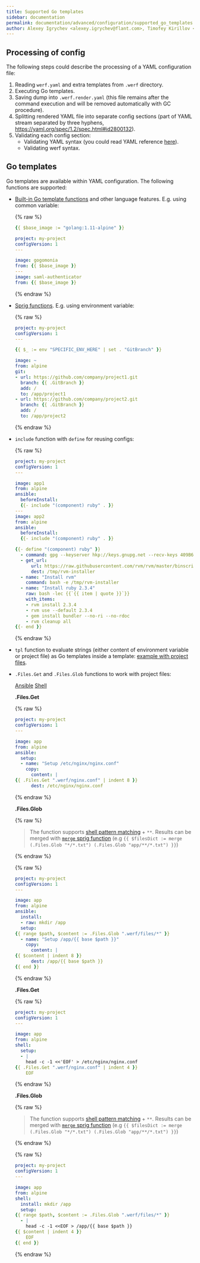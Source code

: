 ```yaml
---
title: Supported Go templates
sidebar: documentation
permalink: documentation/advanced/configuration/supported_go_templates.html
author: Alexey Igrychev <alexey.igrychev@flant.com>, Timofey Kirillov <timofey.kirillov@flant.com>
---
```


## Processing of config

The following steps could describe the processing of a YAML configuration file:
1. Reading `werf.yaml` and extra templates from `.werf` directory.
2. Executing Go templates.
3. Saving dump into `.werf.render.yaml` (this file remains after the command execution and will be removed automatically with GC procedure).
4. Splitting rendered YAML file into separate config sections (part of YAML stream separated by three hyphens, https://yaml.org/spec/1.2/spec.html#id2800132).
5. Validating each config section:
   * Validating YAML syntax (you could read YAML reference [here](http://yaml.org/refcard.html)).
   * Validating werf syntax.

## Go templates

Go templates are available within YAML configuration. The following functions are supported:

* [Built-in Go template functions](https://golang.org/pkg/text/template/#hdr-Functions) and other language features. E.g. using common variable:<a id="go-templates" href="#go-templates" class="anchorjs-link " aria-label="Anchor link for: go templates" data-anchorjs-icon=""></a>

  {% raw %}
  ```yaml
  {{ $base_image := "golang:1.11-alpine" }}

  project: my-project
  configVersion: 1
  ---

  image: gogomonia
  from: {{ $base_image }}
  ---
  image: saml-authenticator
  from: {{ $base_image }}
  ```
  {% endraw %}

* [Sprig functions](http://masterminds.github.io/sprig/). E.g. using environment variable:<a id="sprig-functions" href="#sprig-functions" class="anchorjs-link " aria-label="Anchor link for: sprig functions" data-anchorjs-icon=""></a>

  {% raw %}
  ```yaml
  project: my-project
  configVersion: 1
  ---

  {{ $_ := env "SPECIFIC_ENV_HERE" | set . "GitBranch" }}

  image: ~
  from: alpine
  git:
  - url: https://github.com/company/project1.git
    branch: {{ .GitBranch }}
    add: /
    to: /app/project1
  - url: https://github.com/company/project2.git
    branch: {{ .GitBranch }}
    add: /
    to: /app/project2
  ```
  {% endraw %}

* `include` function with `define` for reusing configs:<a id="include" href="#include" class="anchorjs-link " aria-label="Anchor link for: include" data-anchorjs-icon=""></a>

  {% raw %}
  ```yaml
  project: my-project
  configVersion: 1
  ---

  image: app1
  from: alpine
  ansible:
    beforeInstall:
    {{- include "(component) ruby" . }}
  ---
  image: app2
  from: alpine
  ansible:
    beforeInstall:
    {{- include "(component) ruby" . }}

  {{- define "(component) ruby" }}
    - command: gpg --keyserver hkp://keys.gnupg.net --recv-keys 409B6B1796C275462A1703113804BB82D39DC0E3
    - get_url:
        url: https://raw.githubusercontent.com/rvm/rvm/master/binscripts/rvm-installer
        dest: /tmp/rvm-installer
    - name: "Install rvm"
      command: bash -e /tmp/rvm-installer
    - name: "Install ruby 2.3.4"
      raw: bash -lec {{`{{ item | quote }}`}}
      with_items:
      - rvm install 2.3.4
      - rvm use --default 2.3.4
      - gem install bundler --no-ri --no-rdoc
      - rvm cleanup all
  {{- end }}
  ```
  {% endraw %}

* `tpl` function to evaluate strings (either content of environment variable or project file) as Go templates inside a template: [example with project files](#with-tpl-function).<a id="tpl" href="#tpl" class="anchorjs-link " aria-label="Anchor link for: tpl" data-anchorjs-icon=""></a>

* `.Files.Get` and `.Files.Glob` functions to work with project files:<a id="files-get" href="#files-get" class="anchorjs-link " aria-label="Anchor link for: .Files.Get and .Files.Glob" data-anchorjs-icon=""></a>

  <div class="tabs">
    <a href="javascript:void(0)" class="tabs__btn active" onclick="openTab(event, 'tabs__btn', 'tabs__content', 'ansible')">Ansible</a>
    <a href="javascript:void(0)" class="tabs__btn" onclick="openTab(event, 'tabs__btn', 'tabs__content', 'shell')">Shell</a>
  </div>

  <div id="ansible" class="tabs__content active" markdown="1">

  **.Files.Get**

  {% raw %}
  ```yaml
  project: my-project
  configVersion: 1
  ---

  image: app
  from: alpine
  ansible:
    setup:
    - name: "Setup /etc/nginx/nginx.conf"
      copy:
        content: |
  {{ .Files.Get ".werf/nginx.conf" | indent 8 }}
        dest: /etc/nginx/nginx.conf
  ```
  {% endraw %}

  **.Files.Glob**

  {% raw %}
    > The function supports [shell pattern matching](https://www.gnu.org/software/findutils/manual/html_node/find_html/Shell-Pattern-Matching.html) + `**`. Results can be merged with [`merge` sprig function](https://github.com/Masterminds/sprig/blob/master/docs/dicts.md#merge-mustmerge) (e.g `{{ $filesDict := merge (.Files.Glob "*/*.txt") (.Files.Glob "app/**/*.txt") }}`)

  {% endraw %}

  {% raw %}
  ```yaml
  project: my-project
  configVersion: 1
  ---

  image: app
  from: alpine
  ansible:
    install:
    - raw: mkdir /app
    setup:
  {{ range $path, $content := .Files.Glob ".werf/files/*" }}
    - name: "Setup /app/{{ base $path }}"
      copy:
        content: |
  {{ $content | indent 8 }}
        dest: /app/{{ base $path }}
  {{ end }}
  ```
  {% endraw %}
  </div>

  <div id="shell" class="tabs__content" markdown="1">

  **.Files.Get**

  {% raw %}
  ```yaml
  project: my-project
  configVersion: 1
  ---

  image: app
  from: alpine
  shell:
    setup:
    - |
      head -c -1 <<'EOF' > /etc/nginx/nginx.conf
  {{ .Files.Get ".werf/nginx.conf" | indent 4 }}
      EOF
  ```
  {% endraw %}

  **.Files.Glob**

  {% raw %}
  > The function supports [shell pattern matching](https://www.gnu.org/software/findutils/manual/html_node/find_html/Shell-Pattern-Matching.html) + `**`. Results can be merged with [`merge` sprig function](https://github.com/Masterminds/sprig/blob/master/docs/dicts.md#merge-mustmerge) (e.g `{{ $filesDict := merge (.Files.Glob "*/*.txt") (.Files.Glob "app/**/*.txt") }}`)

  {% endraw %}

  {% raw %}
  ```yaml
  project: my-project
  configVersion: 1
  ---

  image: app
  from: alpine
  shell:
    install: mkdir /app
    setup:
  {{ range $path, $content := .Files.Glob ".werf/files/*" }}
    - |
      head -c -1 <<EOF > /app/{{ base $path }}
  {{ $content | indent 4 }}
      EOF
  {{ end }}
  ```
  {% endraw %}

  </div>
